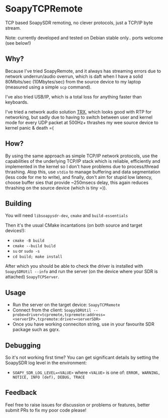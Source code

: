# SoapyTCPRemote
TCP based SoapySDR remoting, no clever protocols, just a TCP/IP byte stream.

Note: currently developed and tested on Debian stable only.. ports welcome (see below!)

## Why?
Because I've tried SoapyRemote, and it always has streaming errors due to network underrun/audio overrun,
which is daft when I have a solid 80Mbits/sec (10Mbytes/sec) from the source device to my laptop (measured
using a simple `scp` command).

I've also tried USB/IP, which is a total loss for anything faster than keyboards.

I've tried a network audio solution [TRX](http://www.pogo.org.uk/%7Emark/trx/streaming-desktop-audio.html),
which looks good with RTP for networking, but sadly due to having to switch between user and kernel
mode for every UDP packet at 500Hz+ thrashes my wee source device to kernel panic &amp; death =(

## How?
By using the same approach as simple TCP/IP network protocols, use the capabilities of the underlying
TCP/IP stack which is reliable, efficiently and implemented in the kernel so I don't have problems
due to process/thread thrashing. Atop this, use `stdio` to manage buffering and data segmentation
(less code for me to write), and finally, don't aim for stupid low latency, choose buffer sies that
provide ~250msecs delay, this again reduces thrashing on the source device (which is tiny =)).

## Building
You will need `libsoapysdr-dev`, `cmake` and `build-essentials`

Then it's the usual CMake incantations (on both source and target devices!):
 * `cmake -B build`
 * `cmake --build build`
 * `su` or `sudo -s`
 * `cd build; make install`
 
After which you should be able to check the driver is installed with `SoapySDRUtil --info` and run
the server (on the device where your SDR is attached) `SoapyTCPServer`.

## Usage
 * Run the server on the target device: `SoapyTCPRemote`
 * Connect from the client: `SoapySDRUtil --probe=driver=tcpremote,tcpremote:address=<serverIP>,tcpremote:driver=<serverSDR>`
 * Once you have working conneciton string, use in your favourite SDR package such as gqrx.
 
## Debugging
So it's not working first time? You can get significant details by setting the SoapySDR log level in the environment:
 * `SOAPY_SDR_LOG_LEVEL=<VALUE>` where `<VALUE>` is one of: `ERROR, WARNING, NOTICE, INFO (def), DEBUG, TRACE`
 
## Feedback
Feel free to raise issues for discussion or problems or features, better submit PRs to fix my poor code please!
